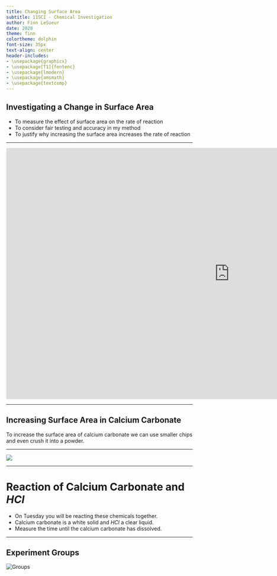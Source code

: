 ```yaml
---
title: Changing Surface Area
subtitle: 11SCI - Chemical Investigation
author: Finn LeSueur
date: 2020
theme: finn
colortheme: dolphin
font-size: 35px
text-align: center
header-includes:
- \usepackage{graphicx}
- \usepackage[T1]{fontenc}
- \usepackage{lmodern}
- \usepackage{amsmath}
- \usepackage{textcomp}
---
```


## Investigating a Change in Surface Area

- To measure the effect of surface area on the rate of reaction
- To consider fair testing and accuracy in my method
- To justify why increasing the surface area increases the rate of reaction

---

<iframe width="1206" height="678" src="https://www.youtube.com/embed/4SK4IlQjZZ4" frameborder="0" allow="accelerometer; autoplay; encrypted-media; gyroscope; picture-in-picture" allowfullscreen></iframe>

---

## Increasing Surface Area in Calcium Carbonate

To increase the surface area of calcium carbonate we can use smaller chips and even crush it into a powder.

---

![](assets/4-cube-surface-area.jpg)

---

# Reaction of Calcium Carbonate and $HCl$

- On Tuesday you will be reacting these chemicals together.
- Calcium carbonate is a white solid and $HCl$ a clear liquid.
- Measure the time until the calcium carbonate has dissolved.

---

## Experiment Groups

![Groups](assets/3-groups.png)
